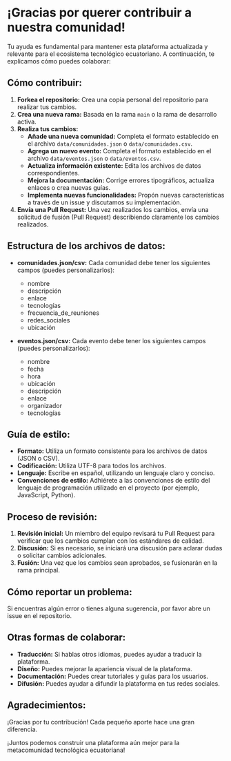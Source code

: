 # ¡Gracias por querer contribuir a nuestra comunidad!

Tu ayuda es fundamental para mantener esta plataforma actualizada y relevante para el ecosistema tecnológico ecuatoriano. A continuación, te explicamos cómo puedes colaborar:

## Cómo contribuir:

1. **Forkea el repositorio:** Crea una copia personal del repositorio para realizar tus cambios.
2. **Crea una nueva rama:** Basada en la rama `main` o la rama de desarrollo activa.
3. **Realiza tus cambios:**
   - **Añade una nueva comunidad:** Completa el formato establecido en el archivo `data/comunidades.json` o `data/comunidades.csv`.
   - **Agrega un nuevo evento:** Completa el formato establecido en el archivo `data/eventos.json` o `data/eventos.csv`.
   - **Actualiza información existente:** Edita los archivos de datos correspondientes.
   - **Mejora la documentación:** Corrige errores tipográficos, actualiza enlaces o crea nuevas guías.
   - **Implementa nuevas funcionalidades:** Propón nuevas características a través de un issue y discutamos su implementación.
4. **Envía una Pull Request:** Una vez realizados los cambios, envía una solicitud de fusión (Pull Request) describiendo claramente los cambios realizados.

## Estructura de los archivos de datos:

- **comunidades.json/csv:** Cada comunidad debe tener los siguientes campos (puedes personalizarlos):
  - nombre
  - descripción
  - enlace
  - tecnologías
  - frecuencia_de_reuniones
  - redes_sociales
  - ubicación

- **eventos.json/csv:** Cada evento debe tener los siguientes campos (puedes personalizarlos):
  - nombre
  - fecha
  - hora
  - ubicación
  - descripción
  - enlace
  - organizador
  - tecnologías

## Guía de estilo:

- **Formato:** Utiliza un formato consistente para los archivos de datos (JSON o CSV).
- **Codificación:** Utiliza UTF-8 para todos los archivos.
- **Lenguaje:** Escribe en español, utilizando un lenguaje claro y conciso.
- **Convenciones de estilo:** Adhiérete a las convenciones de estilo del lenguaje de programación utilizado en el proyecto (por ejemplo, JavaScript, Python).

## Proceso de revisión:

1. **Revisión inicial:** Un miembro del equipo revisará tu Pull Request para verificar que los cambios cumplan con los estándares de calidad.
2. **Discusión:** Si es necesario, se iniciará una discusión para aclarar dudas o solicitar cambios adicionales.
3. **Fusión:** Una vez que los cambios sean aprobados, se fusionarán en la rama principal.

## Cómo reportar un problema:

Si encuentras algún error o tienes alguna sugerencia, por favor abre un issue en el repositorio.

## Otras formas de colaborar:

- **Traducción:** Si hablas otros idiomas, puedes ayudar a traducir la plataforma.
- **Diseño:** Puedes mejorar la apariencia visual de la plataforma.
- **Documentación:** Puedes crear tutoriales y guías para los usuarios.
- **Difusión:** Puedes ayudar a difundir la plataforma en tus redes sociales.

## Agradecimientos:

¡Gracias por tu contribución! Cada pequeño aporte hace una gran diferencia.

¡Juntos podemos construir una plataforma aún mejor para la metacomunidad tecnológica ecuatoriana!

